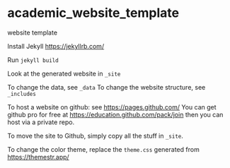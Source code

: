 # academic_website_template
website template


Install Jekyll https://jekyllrb.com/

Run
```jekyll build```

Look at the generated website in `_site`

To change the data, see `_data`
To change the website structure, see `_includes`

To host a website on github: see https://pages.github.com/
You can get github pro for free at https://education.github.com/pack/join
then you can host via a private repo.


To move the site to Github, simply copy all the stuff in `_site`.


To change the color theme, replace the `theme.css` generated from https://themestr.app/

